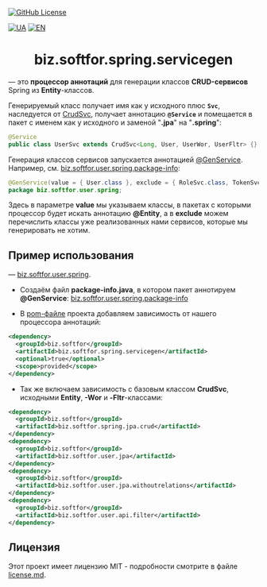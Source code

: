 [![GitHub License](https://img.shields.io/github/license/ovsyannykov/biz.softfor)](license.md)

[![UA](https://img.shields.io/badge/UA-yellow)](readme.ua.md)
[![EN](https://img.shields.io/badge/EN-blue)](readme.md)

<h1 align="center">biz.softfor.spring.servicegen</h1>

— это **процессор аннотаций** для генерации классов **CRUD-сервисов** Spring из
**Entity**-классов.

Генерируемый класс получает имя как у исходного плюс **```Svc```**, наследуется от
[CrudSvc](../biz.softfor.spring.jpa.crud/src/main/java/biz/softfor/spring/jpa/crud/CrudSvc.java),
получает аннотацию **```@Service```** и помещается в пакет с именем как у
исходного и заменой "**.jpa**" на "**.spring**":
```java
@Service
public class UserSvc extends CrudSvc<Long, User, UserWor, UserFltr> {}
```

Генерация классов сервисов запускается аннотацией
[@GenService](src/main/java/biz/softfor/spring/servicegen/GenService.java).
Например, см. [biz.softfor.user.spring.package-info](../biz.softfor.user.spring/src/main/java/biz/softfor/user/spring/package-info.java):
```java
@GenService(value = { User.class }, exclude = { RoleSvc.class, TokenSvc.class, UserGroupSvc.class })
package biz.softfor.user.spring;
```
Здесь в параметре **value** мы указываем классы, в пакетах с которыми процессор
будет искать аннотацию **@Entity**, а в **exclude** можем перечислить классы
уже реализованных нами сервисов, которые мы генерировать не хотим.

## Пример использования

— [biz.softfor.user.spring](../biz.softfor.user.spring).

- Создаём файл **package-info.java**, в котором пакет аннотируем **@GenService**:
[biz.softfor.user.spring.package-info](../biz.softfor.user.spring/src/main/java/biz/softfor/user/spring/package-info.java)

- В [pom-файле](../biz.softfor.user.spring/pom.xml) проекта добавляем
зависимость от нашего процессора аннотаций:
```xml
<dependency>
  <groupId>biz.softfor</groupId>
  <artifactId>biz.softfor.spring.servicegen</artifactId>
  <optional>true</optional>
  <scope>provided</scope>
</dependency>
```

- Так же включаем зависимость с базовым классом **CrudSvc**, исходными
**Entity**, **-Wor** и **-Fltr**-классами:
```xml
<dependency>
  <groupId>biz.softfor</groupId>
  <artifactId>biz.softfor.spring.jpa.crud</artifactId>
</dependency>
<dependency>
  <groupId>biz.softfor</groupId>
  <artifactId>biz.softfor.user.jpa</artifactId>
</dependency>
<dependency>
  <groupId>biz.softfor</groupId>
  <artifactId>biz.softfor.user.jpa.withoutrelations</artifactId>
</dependency>
<dependency>
  <groupId>biz.softfor</groupId>
  <artifactId>biz.softfor.user.api.filter</artifactId>
</dependency>
```

## Лицензия

Этот проект имеет лицензию MIT - подробности смотрите в файле [license.md](license.md).
